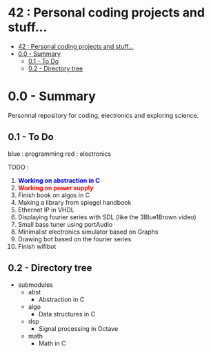 # 42 : Personal coding projects and stuff...

- [42 : Personal coding projects and stuff...](#42--personal-coding-projects-and-stuff)
- [0.0 - Summary](#00---summary)
  - [0.1 - To Do](#01---to-do)
  - [0.2 - Directory tree](#02---directory-tree)

# 0.0 - Summary

Personnal repository for coding, electronics and exploring science.

## 0.1 - To Do 

blue : programming
red  : electronics

TODO : 
 1. **<span style="color:blue">Working on abstraction in C</span>**
 2. **<span style="color:red">Working on power supply</span>**
 3. Finish book on algos in C
 4. Making a library from spiegel handbook
 5. Ethernet IP in VHDL
 6. Displaying fourier series with SDL (like the 3Blue1Brown video)
 7. Small bass tuner using portAudio
 8. Minimalist electronics simulator based on Graphs
 9. Drawing bot based on the fourier series
 10. Finish wifibot

## 0.2 - Directory tree

- submodules
  - abst
    - Abstraction in C
  - algo
    - Data structures in C
  - dsp
    - Signal processing in Octave
  - math
    - Math in C